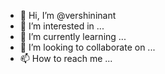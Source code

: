 - 👋 Hi, I’m @vershininant
- 👀 I’m interested in ...
- 🌱 I’m currently learning ...
- 💞️ I’m looking to collaborate on ...
- 📫 How to reach me ...

<!---
vershininant/vershininant is a ✨ special ✨ repository because its `README.md` (this file) appears on your GitHub profile.
You can click the Preview link to take a look at your changes.
--->
